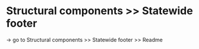 # Structural components >> Statewide footer

-> go to Structural components >> Statewide footer >> Readme